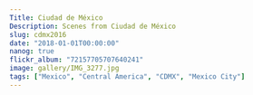 ```yaml
---
Title: Ciudad de México
Description: Scenes from Ciudad de México
slug: cdmx2016
date: "2018-01-01T00:00:00"
nanog: true
flickr_album: "72157705707640241"
image: gallery/IMG_3277.jpg
tags: ["Mexico", "Central America", "CDMX", "Mexico City"]
---
```

